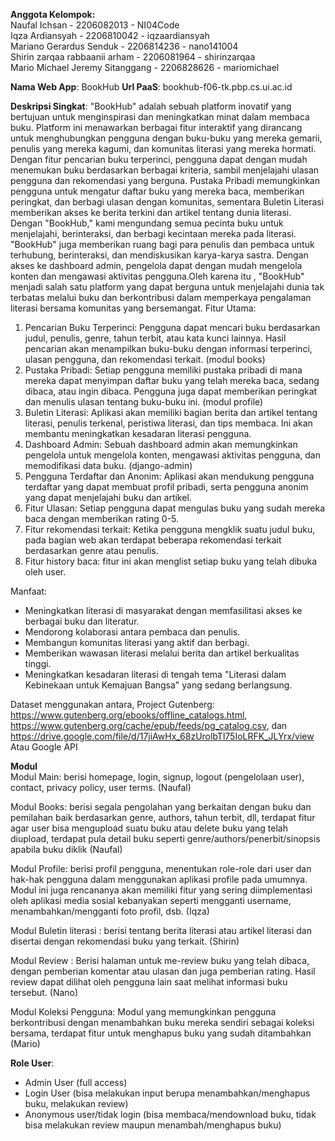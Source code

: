 **Anggota Kelompok:**   
Naufal Ichsan - 2206082013 - NI04Code  
Iqza Ardiansyah - 2206810042 - iqzaardiansyah  
Mariano Gerardus Senduk - 2206814236 - nano141004  
Shirin zarqaa rabbaanii arham - 2206081964 - shirinzarqaa  
Mario Michael Jeremy Sitanggang - 2206828626 - mariomichael  

**Nama Web App**: BookHub 
**Url PaaS**: bookhub-f06-tk.pbp.cs.ui.ac.id     

**Deskripsi Singkat**:
"BookHub" adalah sebuah platform inovatif yang bertujuan untuk menginspirasi dan meningkatkan minat dalam membaca buku. Platform ini menawarkan berbagai fitur interaktif yang dirancang untuk menghubungkan pengguna dengan buku-buku yang mereka gemarii, penulis yang mereka kagumi, dan komunitas literasi yang mereka hormati. Dengan fitur pencarian buku terperinci, pengguna dapat dengan mudah menemukan buku berdasarkan berbagai kriteria, sambil menjelajahi ulasan pengguna dan rekomendasi yang berguna. Pustaka Pribadi memungkinkan pengguna untuk mengatur daftar buku yang mereka baca, memberikan peringkat, dan berbagi ulasan dengan komunitas, sementara Buletin Literasi memberikan akses ke berita terkini dan artikel tentang dunia literasi. Dengan "BookHub," kami mengundang semua pecinta buku untuk menjelajahi, berinteraksi, dan berbagi kecintaan mereka pada literasi.
"BookHub" juga memberikan ruang bagi para penulis dan pembaca untuk terhubung, berinteraksi, dan mendiskusikan karya-karya sastra. Dengan akses ke dashboard admin, pengelola dapat dengan mudah mengelola konten dan mengawasi aktivitas pengguna.Oleh karena itu , "BookHub"  menjadi salah satu platform yang dapat berguna untuk menjelajahi dunia tak terbatas  melalui buku dan berkontribusi dalam memperkaya pengalaman literasi bersama komunitas yang bersemangat.
Fitur Utama:
1. Pencarian Buku Terperinci: Pengguna dapat mencari buku berdasarkan judul, penulis, genre, tahun terbit, atau kata kunci lainnya. Hasil pencarian akan menampilkan buku-buku dengan informasi terperinci, ulasan pengguna, dan rekomendasi terkait. (modul books)
2. Pustaka Pribadi: Setiap pengguna memiliki pustaka pribadi di mana mereka dapat menyimpan daftar buku yang telah mereka baca, sedang dibaca, atau ingin dibaca. Pengguna juga dapat memberikan peringkat dan menulis ulasan tentang buku-buku ini. (modul profile)
3. Buletin Literasi: Aplikasi akan memiliki bagian berita dan artikel tentang literasi, penulis terkenal, peristiwa literasi, dan tips membaca. Ini akan membantu meningkatkan kesadaran literasi pengguna.
4. Dashboard Admin: Sebuah dashboard admin akan memungkinkan pengelola untuk mengelola konten, mengawasi aktivitas pengguna, dan memodifikasi data buku. (django-admin)
5. Pengguna Terdaftar dan Anonim: Aplikasi akan mendukung pengguna terdaftar yang dapat membuat profil pribadi, serta pengguna anonim yang dapat menjelajahi buku dan artikel.
6. Fitur Ulasan: Setiap pengguna dapat mengulas buku yang sudah mereka baca dengan memberikan rating 0-5.
7. Fitur rekomendasi terkait: Ketika pengguna mengklik suatu judul buku, pada bagian web akan terdapat beberapa rekomendasi terkait berdasarkan genre atau penulis.
8. Fitur history baca: fitur ini akan menglist setiap buku yang telah dibuka oleh user.

Manfaat:
- Meningkatkan literasi di masyarakat dengan memfasilitasi akses ke berbagai buku dan literatur.
- Mendorong kolaborasi antara pembaca dan penulis.
- Membangun komunitas literasi yang aktif dan berbagi.
- Memberikan wawasan literasi melalui berita dan artikel berkualitas tinggi.
- Meningkatkan kesadaran literasi di tengah tema "Literasi dalam Kebinekaan untuk Kemajuan Bangsa" yang sedang berlangsung.

Dataset menggunakan antara,
Project Gutenberg: https://www.gutenberg.org/ebooks/offline_catalogs.html, https://www.gutenberg.org/cache/epub/feeds/pg_catalog.csv, dan https://drive.google.com/file/d/17jiAwHx_68zUrolbTl75IoLRFK_JLYrx/view
Atau Google API


**Modul**  
Modul Main: berisi homepage, login, signup, logout (pengelolaan user), contact, privacy policy, user terms. (Naufal)  

Modul Books: berisi segala pengolahan yang berkaitan dengan buku dan pemilahan baik berdasarkan genre, authors, tahun terbit, dll, terdapat fitur agar user bisa mengupload suatu buku atau delete buku yang telah diupload, terdapat pula detail buku seperti genre/authors/penerbit/sinopsis apabila buku diklik (Naufal)  

Modul Profile: berisi profil pengguna, menentukan role-role dari user dan hak-hak pengguna dalam menggunakan aplikasi profile pada umumnya. Modul ini juga rencananya akan memiliki fitur yang sering diimplementasi oleh aplikasi media sosial kebanyakan seperti mengganti username, menambahkan/mengganti foto profil, dsb. (Iqza)  

Modul Buletin literasi : berisi tentang berita literasi atau artikel literasi dan disertai dengan rekomendasi buku yang terkait. (Shirin)  

Modul Review : Berisi halaman untuk me-review buku yang telah dibaca, dengan pemberian komentar atau ulasan dan juga pemberian rating. Hasil review dapat dilihat oleh pengguna lain saat melihat informasi buku tersebut. (Nano)   

Modul Koleksi Pengguna: Modul yang memungkinkan pengguna berkontribusi dengan menambahkan buku mereka sendiri sebagai koleksi bersama, terdapat fitur untuk menghapus buku yang sudah ditambahkan (Mario)



**Role User**:  
- Admin User (full access)  
- Login User (bisa melakukan input berupa menambahkan/menghapus buku, melakukan review)  
- Anonymous user/tidak login (bisa membaca/mendownload buku, tidak bisa melakukan review maupun menambah/menghapus buku)